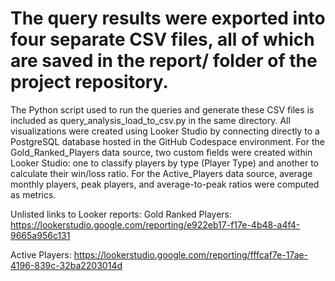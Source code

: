 # The query results were exported into four separate CSV files, all of which are saved in the report/ folder of the project repository. 
The Python script used to run the queries and generate these CSV files is included as query_analysis_load_to_csv.py in the same directory. 
All visualizations were created using Looker Studio by connecting directly to a PostgreSQL database hosted in the GitHub Codespace environment.
For the Gold_Ranked_Players data source, two custom fields were created within Looker Studio: one to classify players by type (Player Type) 
and another to calculate their win/loss ratio. For the Active_Players data source, average monthly players, peak players, and average-to-peak 
ratios were computed as metrics. 


Unlisted links to Looker reports: 
Gold Ranked Players:
https://lookerstudio.google.com/reporting/e922eb17-f17e-4b48-a4f4-9665a956c131

Active Players:
https://lookerstudio.google.com/reporting/fffcaf7e-17ae-4196-839c-32ba2203014d

